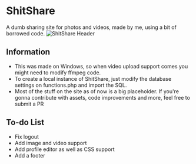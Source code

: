 # ShitShare
A dumb sharing site for photos and videos, made by me, using a bit of borrowed code.
![ShitShare Header](https://user-images.githubusercontent.com/92938467/141532222-2934c27d-dbb1-4924-bc19-231d7c80e8b0.png)

## Information
* This was made on Windows, so when video upload support comes you might need to modify ffmpeg code.
* To create a local instance of ShitShare, just modify the database settings on functions.php and import the SQL.
* Most of the stuff on the site as of now is a big placeholder. If you're gonna contribute with assets, code improvements and more, feel free to submit a PR

## To-do List
* Fix logout
* Add image and video support
* Add profile editor as well as CSS support
* Add a footer
